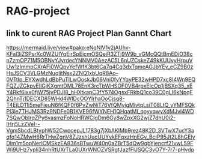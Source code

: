 # RAG-project

## link to curent RAG Project Plan Gannt Chart
https://mermaid.live/view#pako:eNqNlV1v2jAUhv-KFal3iZSPsrXc0WZUlYqEirSpEjcmOSQeiR3ZTj9W9b_vGMcQQtBmEDiO38cn7zmOP71M5OBNvYJyrdecYNNMV0AezAC5L6nUZCskeZ49kKUUvyHrpuVUw1zImmpCXrAFi0WQpvYefWfK3bt6Ca7q4Cq3dxTqmeAGJbYEv_eCZ9B0zHsJSCV3VLGMzNuqIitNsx2ZNQ1xbUqR8Ao-0VTtIp_EYXwdhLdBbPuTILwOoskJb06Vni0fyYYqyPE32wHPD7xc8I4Wn9EQFQZJZGkpvEIlGjKXgmtDML78EnK3rcTbWHSOF0VB4rpxEIcOp1jBSXq35_xEY4Rkf6ixx0fjW75jvPDJI8_hHXtkapC3fY574OgsxFRkbQ1co39C0gLI6kNpqF2QhnTj1DECXD85WHd4WIDcOOYIrhaOoCjsq8-T4EjLD11i5meFieuN6fKQF0f6PvZwNiT76VfQMyigMivtqLsiT08LtQ_yYMFSQkPl3le7THJMS3Rz9NDFe0B1KVE96fWYNEH1QHqatMl_qoyvqwyXdMJvl4WD7SQwObIrqZPy6vasmzFoNoHRWClgDm6Gy8wZpxXG2wjZ7dhU0i2-IHrj5LzZVeI--VgmSbcdLBtyphW52CwpcepJL1783g7jXbAKlMb9rez48K2D_3VTwX7ucY3aqfq14ZMwH6RrTHwZgnV8ZJzshUucUUYvkEFqxzHnEGv_BciP95Jt2L8hGElyDlm1m5opNerICMSkzEA836sBTwuW40n0aZBrT5dQw9qbYjencrf21vwL59FWi9UHz7ypli34nhRtUXrTLa0UXrWNOZVSRgtJazfFlJSQC3vO7Y-7r7-pHvdp
